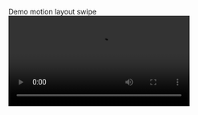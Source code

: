 Demo motion layout swipe 
<video src='https://github.com/nguyenlinhnttu/MotionLayoutExample/assets/22162670/e733eed4-67c8-4c28-9fb1-13bb5ed31b32' width=360/>
